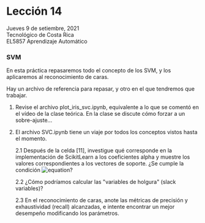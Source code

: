# Lección 14

Jueves 9 de setiembre, 2021 <br/>
Tecnológico de Costa Rica <br/>
EL5857 Aprendizaje Automático

### SVM 

En esta práctica repasaremos todo el concepto de los SVM, y los
aplicaremos al reconocimiento de caras.

Hay un  archivo de referencia para repasar, y otro en el que
tendremos que trabajar.

1. Revise el archivo plot_iris_svc.ipynb, equivalente a lo que se
   comentó en el vídeo de la clase teórica.  En la clase se discute cómo
   forzar a un sobre-ajuste...
   
2. El archivo SVC.ipynb tiene un viaje por todos los conceptos vistos
   hasta el momento.
   
   2.1 Después de la celda [11], investigue qué corresponde en la
       implementación de ScikitLearn a los coeficientes alpha y muestre
       los valores correspondientes a los vectores de soporte. ¿Se cumple la
       condición 
       ![equation](https://render.githubusercontent.com/render/math?math=\sum_{i=1}^m\alpha_iy^{(i)}=0)?
       
   2.2 ¿Cómo podríamos calcular las "variables de holgura" (slack variables)?

   2.3 En el reconocimiento de caras, anote las métricas de precisión
       y exhaustividad (recall) alcanzadas, e intente encontrar un
       mejor desempeño modificando los parámetros.
